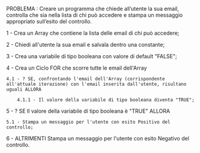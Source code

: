 PROBLEMA : Creare un programma che chiede all’utente la sua email, controlla che sia nella lista di chi può accedere e stampa un messaggio appropriato sull’esito del controllo.

1 - Crea un Array che contiene la lista delle email di chi può accedere;

2 - Chiedi all'utente la sua email e salvala dentro una constante;

3 - Crea una variabile di tipo booleana con valore di default "FALSE";



4 - Crea un Ciclo FOR che scorre tutte le email dell'Array

    4.1 - ? SE, confrontando l'email dell'Array (corrispondente all'attuale iterazione) con l'email inserita dall'utente, risultano uguali ALLORA

        4.1.1 - Il valore della variabile di tipo booleana diventa "TRUE";



5 - ? SE Il valore della variabile di tipo booleana è "TRUE" ALLORA

    5.1 - Stampa un messaggio per l'utente con esito Positivo del controllo;

6 - ALTRIMENTI Stampa un messaggio per l'utente con esito Negativo del controllo.
    